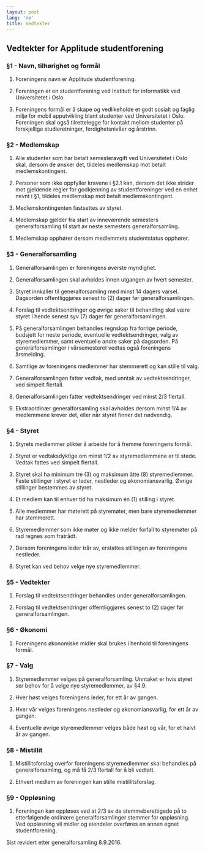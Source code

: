 ```yaml
---
layout: post
lang: 'no'
title: Vedtekter
---
```


## Vedtekter for Applitude studentforening

### §1 - Navn, tilhørighet og formål

1. Foreningens navn er Applitude studentforening.

2. Foreningen er en studentforening ved Institutt for informatikk ved Universitetet i Oslo.

3. Foreningens formål er å skape og vedlikeholde et godt sosialt og faglig miljø for mobil apputvikling blant studenter ved Universitetet i Oslo. Foreningen skal også tilrettelegge for kontakt mellom studenter på forskjellige studieretninger, ferdighetsnivåer og årstrinn.

### §2 - Medlemskap

1. Alle studenter som har betalt semesteravgift ved Universitetet i Oslo skal, dersom de ønsker det, tildeles medlemskap mot betalt medlemskontingent.

2. Personer som ikke oppfyller kravene i §2.1 kan, dersom det ikke strider mot gjeldende regler for godkjenning av studentforeninger ved en enhet nevnt i §1, tildeles medlemskap mot betalt medlemskontingent.

3. Medlemskontingenten fastsettes av styret.

4. Medlemskap gjelder fra start av inneværende semesters generalforsamling til start av neste semesters generalforsamling.

5. Medlemskap opphører dersom medlemmets studentstatus opphører.

### §3 - Generalforsamling

1. Generalforsamlingen er foreningens øverste myndighet.

2. Generalforsamlingen skal avholdes innen utgangen av hvert semester.

3. Styret innkaller til generalforsamling med minst 14 dagers varsel. Dagsorden offentliggjøres senest to (2) dager før generalforsamlingen.

4. Forslag til vedtektsendringer og øvrige saker til behandling skal være styret i hende senest syv (7) dager før generalforsamlingen.

5. På generalforsamlingen behandles regnskap fra forrige periode, budsjett for neste periode, eventuelle vedtektsendringer, valg av styremedlemmer, samt eventuelle andre saker på dagsorden. På generalforsamlinger i vårsemesteret vedtas også foreningens årsmelding.

6. Samtlige av foreningens medlemmer har stemmerett og kan stille til valg.

7. Generalforsamlingen fatter vedtak, med unntak av vedtektsendringer, ved simpelt flertall.

8. Generalforsamlingen fatter vedtektsendringer ved minst 2/3 flertall.

9. Ekstraordinær generalforsamling skal avholdes dersom minst 1/4 av medlemmene krever det, eller når styret finner det nødvendig.

### §4 - Styret

1. Styrets medlemmer plikter å arbeide for å fremme foreningens formål.

2. Styret er vedtaksdyktige om minst 1/2 av styremedlemmene er til stede. Vedtak fattes ved simpelt flertall.

3. Styret skal ha minimum tre (3) og maksimum åtte (8) styremedlemmer. Faste stillinger i styret er leder, nestleder og økonomiansvarlig. Øvrige stillinger bestemmes av styret.

4. Et medlem kan til enhver tid ha maksimum én (1) stilling i styret.

5. Alle medlemmer har møterett på styremøter, men bare styremedlemmer har stemmerett.

6. Styremedlemmer som ikke møter og ikke melder forfall to styremøter på rad regnes som fratrådt.

7. Dersom foreningens leder trår av, erstattes stillingen av foreningens nestleder.

8. Styret kan ved behov velge nye styremedlemmer.

### §5 - Vedtekter

1. Forslag til vedtektsendringer behandles under generalforsamlingen.

2. Forslag til vedtektsendringer offentliggjøres senest to (2) dager før generalforsamlingen.

### §6 - Økonomi

1. Foreningens økonomiske midler skal brukes i henhold til foreningens formål.

### §7 - Valg

1. Styremedlemmer velges på generalforsamling. Unntaket er hvis styret ser behov for å velge nye styremedlemmer, av §4.9.

2. Hver høst velges foreningens leder, for ett år av gangen.

3. Hver vår velges foreningens nestleder og økonomiansvarlig, for ett år av gangen.

4. Eventuelle øvrige styremedlemmer velges både høst og vår, for et halvt år av gangen.

### §8 - Mistillit

1. Mistillitsforslag overfor foreningens styremedlemmer skal behandles på generalforsamling, og må få 2/3 flertall for å bli vedtatt.

2. Ethvert medlem av foreningen kan stille mistillitsforslag.

### §9 - Oppløsning

1. Foreningen kan oppløses ved at 2/3 av de stemmeberettigede på to etterfølgende ordinære generalforsamlinger stemmer for oppløsning. Ved oppløsning vil midler og eiendeler overføres en annen egnet studentforening.

Sist revidert etter generalforsamling 8.9.2016.
